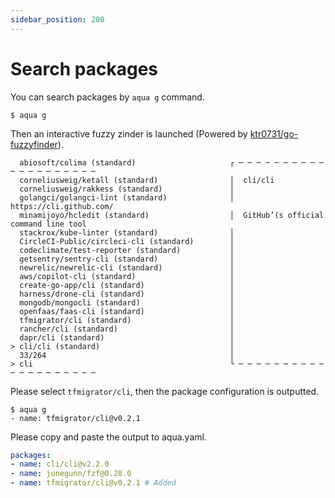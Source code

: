 ```yaml
---
sidebar_position: 200
---
```


# Search packages

You can search packages by `aqua g` command.

```console
$ aqua g
```

Then an interactive fuzzy zinder is launched (Powered by [ktr0731/go-fuzzyfinder](https://github.com/ktr0731/go-fuzzyfinder)).

```console
  abiosoft/colima (standard)                     ┌ ─ ─ ─ ─ ─ ─ ─ ─ ─ ─ ─ ─ ─ ─ ─ ─ ─ ─ ─ ─
  corneliusweig/ketall (standard)                │  cli/cli
  corneliusweig/rakkess (standard)               │
  golangci/golangci-lint (standard)              │  https://cli.github.com/
  minamijoyo/hcledit (standard)                  │  GitHub’(s official command line tool
  stackrox/kube-linter (standard)                │
  CircleCI-Public/circleci-cli (standard)        │
  codeclimate/test-reporter (standard)           │
  getsentry/sentry-cli (standard)                │
  newrelic/newrelic-cli (standard)               │
  aws/copilot-cli (standard)                     │
  create-go-app/cli (standard)                   │
  harness/drone-cli (standard)                   │
  mongodb/mongocli (standard)                    │
  openfaas/faas-cli (standard)                   │
  tfmigrator/cli (standard)                      │
  rancher/cli (standard)                         │
  dapr/cli (standard)                            │
> cli/cli (standard)                             │
  33/264                                         │
> cli                                            └ ─ ─ ─ ─ ─ ─ ─ ─ ─ ─ ─ ─ ─ ─ ─ ─ ─ ─ ─ ─
```

Please select `tfmigrator/cli`, then the package configuration is outputted.

```console
$ aqua g
- name: tfmigrator/cli@v0.2.1
```

Please copy and paste the output to aqua.yaml.

```yaml
packages:
- name: cli/cli@v2.2.0
- name: junegunn/fzf@0.28.0
- name: tfmigrator/cli@v0.2.1 # Added
```
